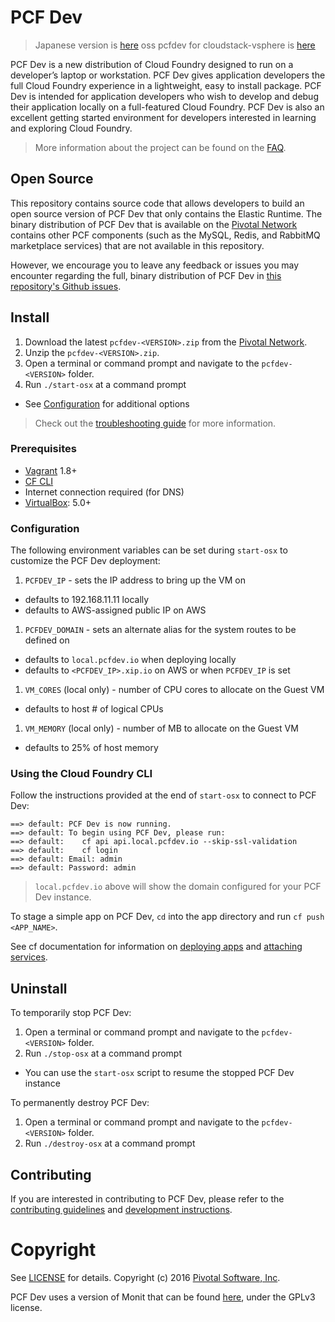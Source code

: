 # PCF Dev
> Japanese version is [here](README_ja.md)
> oss pcfdev for cloudstack-vsphere is [here](DEVELOP_CS.md)

PCF Dev is a new distribution of Cloud Foundry designed to run on a developer’s laptop or workstation.  PCF Dev gives application developers the full Cloud Foundry experience in a lightweight, easy to install package.  PCF Dev is intended for application developers who wish to develop and debug their application locally on a full-featured Cloud Foundry.  PCF Dev is also an excellent getting started environment for developers interested in learning and exploring Cloud Foundry.

> More information about the project can be found on the [FAQ](FAQ.md#general-questions).

## Open Source

This repository contains source code that allows developers to build an open source version of PCF Dev that only contains the Elastic Runtime. The binary distribution of PCF Dev that is available on the [Pivotal Network](https://network.pivotal.io/) contains other PCF components (such as the MySQL, Redis, and RabbitMQ marketplace services) that are not available in this repository.

However, we encourage you to leave any feedback or issues you may encounter regarding the full, binary distribution of PCF Dev in [this repository's Github issues](https://github.com/pivotal-cf/pcfdev/issues).

## Install

1. Download the latest `pcfdev-<VERSION>.zip` from the [Pivotal Network](https://network.pivotal.io/).
1. Unzip the `pcfdev-<VERSION>.zip`.
1. Open a terminal or command prompt and navigate to the `pcfdev-<VERSION>` folder.
1. Run `./start-osx` at a command prompt
  - See [Configuration](#configuration) for additional options

> Check out the [troubleshooting guide](FAQ.md#troubleshooting) for more information.

### Prerequisites

* [Vagrant](https://vagrantup.com/) 1.8+
* [CF CLI](https://github.com/cloudfoundry/cli)
* Internet connection required (for DNS)
* [VirtualBox](https://www.virtualbox.org/): 5.0+

### Configuration

The following environment variables can be set during `start-osx` to customize the PCF Dev deployment:

1. `PCFDEV_IP` - sets the IP address to bring up the VM on
  - defaults to 192.168.11.11 locally
  - defaults to AWS-assigned public IP on AWS
1. `PCFDEV_DOMAIN` - sets an alternate alias for the system routes to be defined on
  - defaults to `local.pcfdev.io` when deploying locally
  - defaults to `<PCFDEV_IP>.xip.io` on AWS or when `PCFDEV_IP` is set
1. `VM_CORES` (local only) - number of CPU cores to allocate on the Guest VM
  - defaults to host # of logical CPUs
1. `VM_MEMORY` (local only) - number of MB to allocate on the Guest VM
  - defaults to 25% of host memory

### Using the Cloud Foundry CLI

Follow the instructions provided at the end of `start-osx` to connect to PCF Dev:

```
==> default: PCF Dev is now running.
==> default: To begin using PCF Dev, please run:
==> default: 	cf api api.local.pcfdev.io --skip-ssl-validation
==> default: 	cf login
==> default: Email: admin
==> default: Password: admin
```

> `local.pcfdev.io` above will show the domain configured for your PCF Dev instance.

To stage a simple app on PCF Dev, `cd` into the app directory and run `cf push <APP_NAME>`.

See cf documentation for information on [deploying apps](http://docs.cloudfoundry.org/devguide/deploy-apps/) and [attaching services](http://docs.cloudfoundry.org/devguide/services/).

## Uninstall

To temporarily stop PCF Dev:

1. Open a terminal or command prompt and navigate to the `pcfdev-<VERSION>` folder.
1. Run `./stop-osx` at a command prompt
  - You can use the `start-osx` script to resume the stopped PCF Dev instance

To permanently destroy PCF Dev:

1. Open a terminal or command prompt and navigate to the `pcfdev-<VERSION>` folder.
1. Run `./destroy-osx` at a command prompt

## Contributing

If you are interested in contributing to PCF Dev, please refer to the [contributing guidelines](CONTRIBUTING.md) and [development instructions](DEVELOP.md).

# Copyright

See [LICENSE](LICENSE) for details.
Copyright (c) 2016 [Pivotal Software, Inc](http://www.pivotal.io/).

PCF Dev uses a version of Monit that can be found [here](https://github.com/pivotal-cf/pcfdev-monit), under the GPLv3 license.
